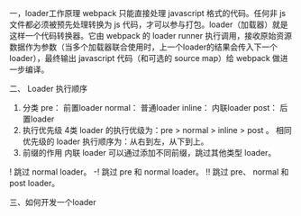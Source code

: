 一，loader工作原理
webpack 只能直接处理 javascript 格式的代码。任何非 js 文件都必须被预先处理转换为 js 代码，才可以参与打包。loader（加载器）就是这样一个代码转换器。它由 webpack 的 loader runner 执行调用，接收原始资源数据作为参数（当多个加载器联合使用时，上一个loader的结果会传入下一个loader），最终输出 javascript 代码（和可选的 source map）给 webpack 做进一步编译。

二、 Loader 执行顺序
1. 分类
pre： 前置loader
normal： 普通loader
inline： 内联loader
post： 后置loader
2. 执行优先级
4类 loader 的执行优级为：pre > normal > inline > post 。
相同优先级的 loader 执行顺序为：从右到左，从下到上。
3. 前缀的作用
内联 loader 可以通过添加不同前缀，跳过其他类型 loader。

! 跳过 normal loader。
-! 跳过 pre 和 normal loader。
!! 跳过 pre、 normal 和 post loader。

三、如何开发一个loader
